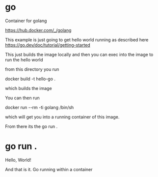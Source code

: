 # go
Container for golang

https://hub.docker.com/_/golang

This example is just going to get hello world running as described here https://go.dev/doc/tutorial/getting-started

This just builds the image locally and then you can exec into the image to run the hello world



from this directory you run

docker build -t hello-go .

which builds the image

You can then run

docker run --rm -ti golang /bin/sh

which will get you into a running container of this image.

From there its the go run .

# go run .
Hello, World!

And that is it. Go running within a container